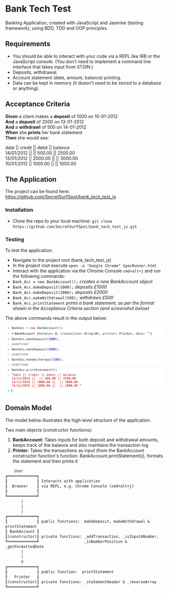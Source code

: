 # Bank Tech Test

Banking Application, created with JavaScript and Jasmine (testing framework), using BDD, TDD and OOP principles.

## Requirements

- You should be able to interact with your code via a REPL like IRB or the JavaScript console. (You don't need to implement a command line interface that takes input from STDIN.)
- Deposits, withdrawal.
- Account statement (date, amount, balance) printing.
- Data can be kept in memory (it doesn't need to be stored to a database or anything).

## Acceptance Criteria

**Given** a client makes a **deposit** of 1000 on 10-01-2012 <br />
**And** a **deposit** of 2000 on 13-01-2012 <br />
**And** a **withdrawl** of 500 on 14-01-2012 <br />
**When** she **prints** her bank statement <br />
**Then** she would see: <br />

date || credit || debit || balance <br />
14/01/2012 || || 500.00 || 2500.00 <br />
13/01/2012 || 2000.00 || || 3000.00 <br />
10/01/2012 || 1000.00 || || 1000.00 <br />

## The Application

The project can be found here:
https://github.com/SecretSurfSpot/bank_tech_test_js

### Installation
- Clone the repo to your local machine:
`git clone https://github.com/SecretSurfSpot/bank_tech_test_js.git`

### Testing
To test the application:
- Navigate to the project root (bank_tech_test_js)
- In the project root execute `open -a "Google Chrome" SpecRunner.html`
- Interact with the application via the Chrome Console `cmd+alt+j` and run the following commands:
- `Bank_Acc = new BankAccount();` *creates a new BankAccount object*
- `Bank_Acc.makeDeposit(1000);` *deposits £1000*
- `Bank_Acc.makeDeposit(2000);` *deposits £2000*
- `Bank_Acc.makeWithdrawal(500);` *withdraws £500*
- `Bank_Acc.printStatement` *prints a bank statement, as per the format shown in the Acceptance Criteria section (and screenshot below)*

The above commands result in the output below:

![Chrome Console Screenshot](https://github.com/SecretSurfSpot/bank_tech_test_js/blob/master/images/Screen%20Shot%202018-11-15%20at%2014.58.34.png)

## Domain Model

The model below illustrates the high-level structure of the application.

Two main objects (constructor functions):

1. **BankAccount:** Takes inputs for both deposit and withdrawal amounts, keeps track of the balance and also maintains the transaction log
2. **Printer:** Takes the transactions as input (from the BankAccount constructor function's function: BankAccount.printStatement()), formats the statement and then prints it

```
    User
╔═════════════╗  
║             ║ Interacts with application
║  Browser    ║ via REPL, e.g. Chrome Console (cmd+alt+j)     
║             ║
╚═════════════╝
       |
       |
       |                                   
╔═════════════╗     
║             ║ public functions:  makeDeposit, makeWithdrawal & printStatement
║ BankAccount ║                  
║(constructor)║ private functions: _addTransaction, _isInputANumber,            
╚═════════════╝                    _isNumberPositive & _getFormattedDate    
       |
       |
       V                             
╔═════════════╗
║             ║ public function:  printStatement
║   Printer   ║                  
║(constructor)║ private functions: _statementHeader & _reverseArray
╚═════════════╝            

```
